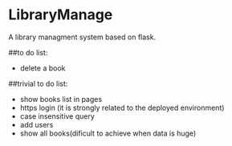 # LibraryManage
A library managment system based on flask.

##to do list:
- delete a book

##trivial to do list:
- show books list in pages
- https login (it is strongly related to the deployed environment)
- case insensitive query
- add users
- show all books(dificult to achieve when data is huge)